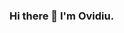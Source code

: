 ### Hi there 👋 I'm Ovidiu.

<!--
**Goanta-Ovidiu/Goanta-Ovidiu** is a ✨ _special_ ✨ repository because its `README.md` (this file) appears on your GitHub profile.

Here are some ideas to get you started:

- 🔭 I’m currently working on My Skills.
- 🌱 I’m currently learning Web Developer.
- 👯 I’m looking to collaborate to various Projects
- 📫 How to reach me: on Twitter , E-Mail or LinkedIn.
-->
